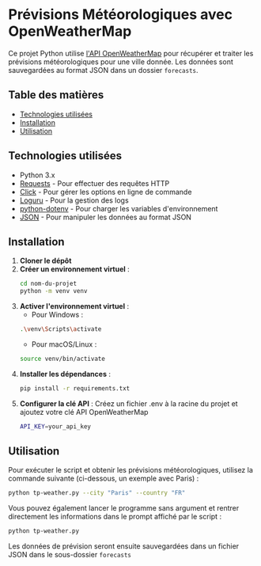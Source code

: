 # Prévisions Météorologiques avec OpenWeatherMap

Ce projet Python utilise [l'API OpenWeatherMap](https://openweathermap.org/api) pour récupérer et traiter les prévisions météorologiques pour une ville donnée. Les données sont sauvegardées au format JSON dans un dossier `forecasts`.

## Table des matières

- [Technologies utilisées](#technologies-utilisées)
- [Installation](#installation)
- [Utilisation](#utilisation)

## Technologies utilisées

- Python 3.x
- [Requests](https://pypi.org/project/requests/) - Pour effectuer des requêtes HTTP
- [Click](https://pypi.org/project/click/) - Pour gérer les options en ligne de commande
- [Loguru](https://pypi.org/project/loguru/) - Pour la gestion des logs
- [python-dotenv](https://pypi.org/project/python-dotenv/) - Pour charger les variables d'environnement
- [JSON](https://docs.python.org/3/library/json.html) - Pour manipuler les données au format JSON

## Installation

1. **Cloner le dépôt** 
2. **Créer un environnement virtuel** :
   ```bash
   cd nom-du-projet
   python -m venv venv
3. **Activer l'environnement virtuel** :
    - Pour Windows :
    ```bash
    .\venv\Scripts\activate
    ```
    - Pour macOS/Linux :
    ```bash
    source venv/bin/activate
4. **Installer les dépendances** :
   ```bash
   pip install -r requirements.txt
5. **Configurer la clé API** :
Créez un fichier .env à la racine du projet et ajoutez votre clé API OpenWeatherMap
   ```bash
   API_KEY=your_api_key
   ```

## Utilisation
Pour exécuter le script et obtenir les prévisions météorologiques, utilisez la commande suivante (ci-dessous, un exemple avec Paris) :
```bash
python tp-weather.py --city "Paris" --country "FR"
```
Vous pouvez également lancer le programme sans argument et rentrer directement les informations dans le prompt affiché par le script :
```bash
python tp-weather.py
```
Les données de prévision seront ensuite sauvegardées dans un fichier JSON dans le sous-dossier `forecasts`